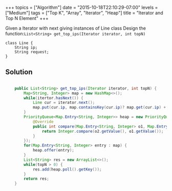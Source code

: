 +++
topics = ["Algorithm"]
date = "2015-10-18T22:10:29-07:00"
levels = ["Medium"]
tags = ["Top K", "Array", "Iterator", "Heap"]
title = "Iterator and Top N Element"
+++

Given a Iterator with next giving instances of Line class
Design the function:`List<String> get_top_ips(Iterator iterator, int topN)`
<!--more-->
```
class Line { 
	String ip; 
	String request; 
}
```
## Solution
```java

	public List<String> get_top_ips(Iterator iterator, int topN) {
		Map<String, Integer> map = new HashMap<>();
		while(itertor.hasNext()) {
			Line cur = iterator.next();
			map.put(cur.ip, map.containsKey(cur.ip)? map.get(cur.ip) + 1 : 1);
		}
		PriorityQueue<Map.Entry<String, Integer>> heap = new PriorityQueue<>(new Comparator<Map.Entry<String, Integer>>(){
			@Override
			public int compare(Map.Entry<String, Integer> o1, Map.Entry<String, Integer> o2){
				return Integer.compare(o2.getValue(), o1.getValue());
			}
		});
		for(Map.Entry<String, Integer> entry : map) {
			heap.offer(entry);
		}
		List<String> res = new ArrayList<>();
		while(topN > 0) {
			res.add(heap.poll().getKey());
		}
		return res;
	}
```

